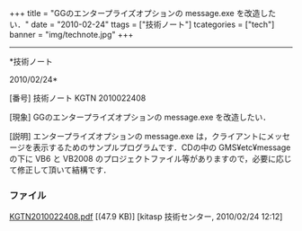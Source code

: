 ﻿+++
title = "GGのエンタープライズオプションの message.exe を改造したい．"
date = "2010-02-24"
ttags = ["技術ノート"]
tcategories = ["tech"]
banner = "img/technote.jpg"
+++

-----------------------------------------------------------------------------------------------------------------------------

*技術ノート

2010/02/24*


[番号]
技術ノート KGTN 2010022408

[現象]
GGのエンタープライズオプションの message.exe を改造したい．

[説明]
エンタープライズオプションの message.exe
は，クライアントにメッセージを表示するためのサンプルプログラムです．CDの中の
GMS¥etc¥message の下に VB6 と VB2008
のプロジェクトファイル等がありますので，必要に応じて修正して頂いて結構です．


### ファイル

 
 


[KGTN2010022408.pdf](http://techreport.kitasp.net/attachments/download/69/KGTN2010022408.pdf)
 [(47.9 KB)] [kitasp 技術センター, 2010/02/24
12:12]


 


 

